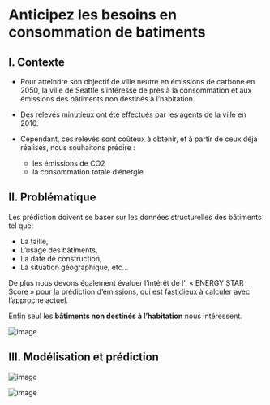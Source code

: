 # Anticipez les besoins en consommation de batiments

## I. Contexte
  - Pour atteindre son objectif de ville neutre en émissions de carbone en 2050, la ville de Seattle s’intéresse de près à la consommation et aux émissions des bâtiments non destinés à l’habitation.
  
  - Des relevés minutieux ont été effectués par les agents de la ville en 2016.
  
  - Cependant, ces relevés sont coûteux à obtenir, et à partir de ceux déjà réalisés, nous souhaitons prédire :
    - les émissions de CO2 
    - la consommation totale d’énergie

## II. Problématique
Les prédiction doivent se baser sur les données structurelles des bâtiments  tel que:
  - La taille,
  - L’usage des bâtiments, 
  - La date de construction, 
  - La situation géographique, etc…

De plus nous devons également évaluer l’intérêt de l’  « ENERGY STAR Score » pour la prédiction d’émissions, qui est fastidieux à calculer avec l’approche actuel. 

Enfin seul les **bâtiments non destinés à l’habitation** nous intéressent. 

![image](https://github.com/kevin-EK/P4-Anticipez-les-besoins-en-consommation-de-batiments/assets/69479292/ba4790ac-0d60-4d4b-9527-48ae0012a5c9)

## III. Modélisation et prédiction

![image](https://github.com/kevin-EK/P4-Anticipez-les-besoins-en-consommation-de-batiments/assets/69479292/feeef8c0-863a-45bc-8bbf-8a342670c666)

![image](https://github.com/kevin-EK/P4-Anticipez-les-besoins-en-consommation-de-batiments/assets/69479292/f0d195f8-5bdc-47e5-8ba1-cdabf393fad4)
